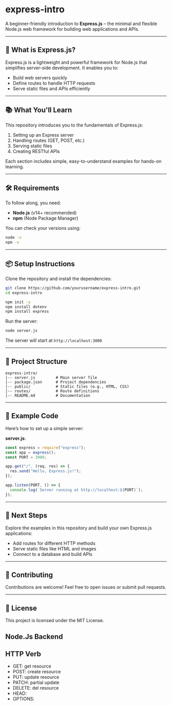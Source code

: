 # express-intro

A beginner-friendly introduction to **Express.js** – the minimal and flexible Node.js web framework for building web applications and APIs.

---

## 🚀 **What is Express.js?**

Express.js is a lightweight and powerful framework for Node.js that simplifies server-side development. It enables you to:

- Build web servers quickly
- Define routes to handle HTTP requests
- Serve static files and APIs efficiently

---

## 📚 **What You'll Learn**

This repository introduces you to the fundamentals of Express.js:

1. Setting up an Express server
2. Handling routes (GET, POST, etc.)
3. Serving static files
4. Creating RESTful APIs

Each section includes simple, easy-to-understand examples for hands-on learning.

---

## 🛠️ **Requirements**

To follow along, you need:

- **Node.js** (v14+ recommended)
- **npm** (Node Package Manager)

You can check your versions using:

```bash
node -v
npm -v
```

---

## 📦 **Setup Instructions**

Clone the repository and install the dependencies:

```bash
git clone https://github.com/yourusername/express-intro.git
cd express-intro

npm init -y
npm install dotenv
npm install express
```

Run the server:

```bash
node server.js
```

The server will start at `http://localhost:3000`

---

## 🧩 **Project Structure**

```plaintext
express-intro/
|-- server.js         # Main server file
|-- package.json      # Project dependencies
|-- public/           # Static files (e.g., HTML, CSS)
|-- routes/           # Route definitions
|-- README.md         # Documentation
```

---

## 📝 **Example Code**

Here’s how to set up a simple server:

**server.js**:

```javascript
const express = require("express");
const app = express();
const PORT = 3000;

app.get("/", (req, res) => {
  res.send("Hello, Express.js!");
});

app.listen(PORT, () => {
  console.log(`Server running at http://localhost:${PORT}`);
});
```

---

## 🌟 **Next Steps**

Explore the examples in this repository and build your own Express.js applications:

- Add routes for different HTTP methods
- Serve static files like HTML and images
- Connect to a database and build APIs

---

## 🤝 **Contributing**

Contributions are welcome! Feel free to open issues or submit pull requests.

---

## 📜 **License**

This project is licensed under the MIT License.

## Node.Js Backend

## HTTP Verb

- GET: get resource
- POST: create resource
- PUT: update resource
- PATCH: partial update
- DELETE: del resource
- HEAD:
- OPTIONS:
